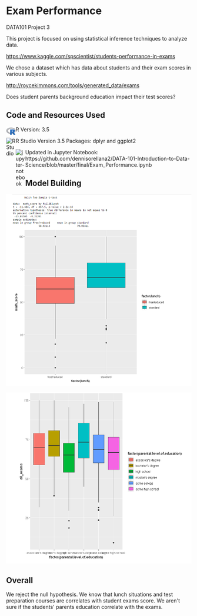 # Exam Performance
DATA101 Project 3

This project is focused on using statistical inference techniques to analyze data.

https://www.kaggle.com/spscientist/students-performance-in-exams

We chose a dataset which has data about students and their exam scores in various subjects.

http://roycekimmons.com/tools/generated_data/exams

Does student parents background education impact their test scores?

## Code and Resources Used

R Version: 3.5 <img align="left" alt="R" width="26px" src="https://raw.githubusercontent.com/github/explore/80688e429a7d4ef2fca1e82350fe8e3517d3494d/topics/r/r.png" />

R Studio Version 3.5 Packages: dplyr and ggplot2 <img align="left" alt="RStudio" width="26px" src="https://avatars0.githubusercontent.com/u/513560?s=200&v=4" />



<img align="left" alt="jupyter-notebook" width="26px" src="https://avatars1.githubusercontent.com/u/7388996?s=200&v=4" />
Updated in Jupyter Notebook: https://github.com/dennisorellana2/DATA-101-Introduction-to-Data-Science/blob/master/final/Exam_Performance.ipynb


## Model Building 

![](math%20vs%20lunch%20factors.PNG)


![](all%20exams%20vs%20level%20of%20education.PNG)

## Overall 
We reject the null hypothesis. We know that lunch situations and test preparation courses are correlates with student exams score. We aren't sure if the students' parents education correlate with the exams.

